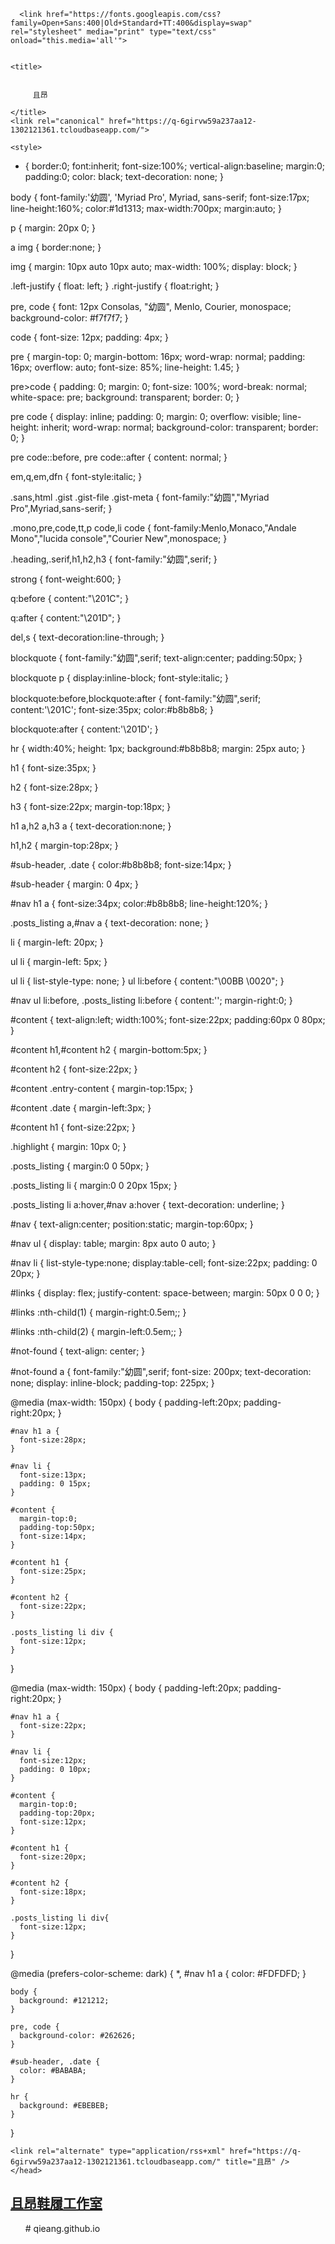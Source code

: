<html lang="zh_CN">
  <head>
    <meta charset="utf-8">
    <meta name="HandheldFriendly" content="True">
    <meta name="MobileOptimized" content="320">
    <meta name="viewport" content="width=device-width, initial-scale=1.0">
    <meta name="referrer" content="no-referrer">
    <meta name="description" content="">

    
      <link href="https://fonts.googleapis.com/css?family=Open+Sans:400|Old+Standard+TT:400&display=swap" rel="stylesheet" media="print" type="text/css" onload="this.media='all'">
    

    <title>
      
      
         且昂 
      
    </title>
    <link rel="canonical" href="https://q-6girvw59a237aa12-1302121361.tcloudbaseapp.com/">

    <style>
  * {
    border:0;
    font:inherit;
    font-size:100%;
    vertical-align:baseline;
    margin:0;
    padding:0;
    color: black;
    text-decoration: none;
  }

  body {
    font-family:'幼圆', 'Myriad Pro', Myriad, sans-serif;
    font-size:17px;
    line-height:160%;
    color:#1d1313;
    max-width:700px;
    margin:auto;
  }

  p {
    margin: 20px 0;
  }

  a img {
    border:none;
  }

  img {
    margin: 10px auto 10px auto;
    max-width: 100%;
    display: block;
  }

  .left-justify { float: left; }
  .right-justify { float:right; }

  pre, code {
    font: 12px Consolas, "幼圆", Menlo, Courier, monospace;
    background-color: #f7f7f7;
  }

  code {
    font-size: 12px;
    padding: 4px;
  }

  pre {
    margin-top: 0;
    margin-bottom: 16px;
    word-wrap: normal;
    padding: 16px;
    overflow: auto;
    font-size: 85%;
    line-height: 1.45;
  }

  pre>code {
    padding: 0;
    margin: 0;
    font-size: 100%;
    word-break: normal;
    white-space: pre;
    background: transparent;
    border: 0;
  }

  pre code {
    display: inline;
    padding: 0;
    margin: 0;
    overflow: visible;
    line-height: inherit;
    word-wrap: normal;
    background-color: transparent;
    border: 0;
  }

  pre code::before,
  pre code::after {
    content: normal;
  }

  em,q,em,dfn {
    font-style:italic;
  }

  .sans,html .gist .gist-file .gist-meta {
    font-family:"幼圆","Myriad Pro",Myriad,sans-serif;
  }

  .mono,pre,code,tt,p code,li code {
    font-family:Menlo,Monaco,"Andale Mono","lucida console","Courier New",monospace;
  }

  .heading,.serif,h1,h2,h3 {
    font-family:"幼圆",serif;
  }

  strong {
    font-weight:600;
  }

  q:before {
    content:"\201C";
  }

  q:after {
    content:"\201D";
  }

  del,s {
    text-decoration:line-through;
  }

  blockquote {
    font-family:"幼圆",serif;
    text-align:center;
    padding:50px;
  }

  blockquote p {
    display:inline-block;
    font-style:italic;
  }

  blockquote:before,blockquote:after {
    font-family:"幼圆",serif;
    content:'\201C';
    font-size:35px;
    color:#b8b8b8;
  }

  blockquote:after {
    content:'\201D';
  }

  hr {
    width:40%;
    height: 1px;
    background:#b8b8b8;
    margin: 25px auto;
  }

  h1 {
    font-size:35px;
  }

  h2 {
    font-size:28px;
  }

  h3 {
    font-size:22px;
    margin-top:18px;
  }

  h1 a,h2 a,h3 a {
    text-decoration:none;
  }

  h1,h2 {
    margin-top:28px;
  }

  #sub-header, .date {
    color:#b8b8b8;
    font-size:14px;
  }

  #sub-header {
    margin: 0 4px;
  }

  #nav h1 a {
    font-size:34px;
    color:#b8b8b8;
    line-height:120%;
  }

  .posts_listing a,#nav a {
    text-decoration: none;
  }

  li {
    margin-left: 20px;
  }

  ul li {
    margin-left: 5px;
  }

  ul li {
    list-style-type: none;
  }
  ul li:before {
    content:"\00BB \0020";
  }

  #nav ul li:before, .posts_listing li:before {
    content:'';
    margin-right:0;
  }

  #content {
    text-align:left;
    width:100%;
    font-size:22px;
    padding:60px 0 80px;
  }

  #content h1,#content h2 {
    margin-bottom:5px;
  }

  #content h2 {
    font-size:22px;
  }

  #content .entry-content {
    margin-top:15px;
  }

  #content .date {
    margin-left:3px;
  }

  #content h1 {
    font-size:22px;
  }

  .highlight {
    margin: 10px 0;
  }

  .posts_listing {
    margin:0 0 50px;
  }

  .posts_listing li {
    margin:0 0 20px 15px;
  }

  .posts_listing li a:hover,#nav a:hover {
    text-decoration: underline;
  }

  #nav {
    text-align:center;
    position:static;
    margin-top:60px;
  }

  #nav ul {
    display: table;
    margin: 8px auto 0 auto;
  }

  #nav li {
    list-style-type:none;
    display:table-cell;
    font-size:22px;
    padding: 0 20px;
  }

  #links {
    display: flex;
    justify-content: space-between;
    margin: 50px 0 0 0;
  }

  #links :nth-child(1) {
    margin-right:0.5em;;
  }

  #links :nth-child(2) {
    margin-left:0.5em;;
  }

  #not-found {
    text-align: center;
  }

  #not-found a {
    font-family:"幼圆",serif;
    font-size: 200px;
    text-decoration: none;
    display: inline-block;
    padding-top: 225px;
  }

  @media (max-width: 150px) {
    body {
      padding-left:20px;
      padding-right:20px;
    }

    #nav h1 a {
      font-size:28px;
    }

    #nav li {
      font-size:13px;
      padding: 0 15px;
    }

    #content {
      margin-top:0;
      padding-top:50px;
      font-size:14px;
    }

    #content h1 {
      font-size:25px;
    }

    #content h2 {
      font-size:22px;
    }

    .posts_listing li div {
      font-size:12px;
    }
  }

  @media (max-width: 150px) {
    body {
      padding-left:20px;
      padding-right:20px;
    }

    #nav h1 a {
      font-size:22px;
    }

    #nav li {
      font-size:12px;
      padding: 0 10px;
    }

    #content {
      margin-top:0;
      padding-top:20px;
      font-size:12px;
    }

    #content h1 {
      font-size:20px;
    }

    #content h2 {
      font-size:18px;
    }

    .posts_listing li div{
      font-size:12px;
    }
  }

  @media (prefers-color-scheme: dark) {
    *, #nav h1 a {
      color: #FDFDFD;
    }

    body {
      background: #121212;
    }

    pre, code {
      background-color: #262626;
    }

    #sub-header, .date {
      color: #BABABA;
    }

    hr {
      background: #EBEBEB;
    }
  }
</style>


    <link rel="alternate" type="application/rss+xml" href="https://q-6girvw59a237aa12-1302121361.tcloudbaseapp.com/" title="且昂" />
    </head>

  <body>
    <section id=nav>
      <h1><a href="https://q-6girvw59a237aa12-1302121361.tcloudbaseapp.com/"> 且昂鞋履工作室 </a></h1>
      <ul>




#   q i e a n g . g i t h u b . i o  
 